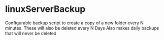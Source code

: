 # linuxServerBackup
Configurable backup script to create a copy of a new folder every N minutes. These will also be deleted every N Days
Also makes daily backups that will never be deleted
